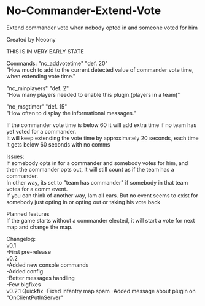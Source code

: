 # No-Commander-Extend-Vote
Extend commander vote when nobody opted in and someone voted for him </br>

Created by Neoony </br>

THIS IS IN VERY EARLY STATE </br>

Commands:
"nc_addvotetime" "def. 20" </br>
"How much to add to the current detected value of commander vote time, when extending vote time." </br>

"nc_minplayers" "def. 2" </br>
"How many players needed to enable this plugin.(players in a team)" </br>

"nc_msgtimer" "def. 15" </br>
"How often to display the informational messages." </br>

If the commander vote time is below 60 it will add extra time if no team has yet voted for a commander. </br>
It will keep extending the vote time by approximately 20 seconds, each time it gets below 60 seconds with no comms  </br>

Issues: </br>
If somebody opts in for a commander and somebody votes for him, and then the commander opts out, it will still count as if the team has a commander. </br>
In other way, its set to "team has commander" if somebody in that team votes for a comm event. </br>
If you can think of another way, Iam all ears. But no event seems to exist for somebody just opting in or opting out or taking his vote back </br>

Planned features </br>
If the game starts without a commander elected, it will start a vote for next map and change the map. </br>

Changelog: </br>
v0.1 </br>
-First pre-release </br>
v0.2 </br>
-Added new console commands </br>
-Added config </br>
-Better messages handling </br>
-Few bigfixes </br>
v0.2.1 Quickfix
-Fixed infantry map spam
-Added message about plugin on "OnClientPutInServer"
